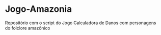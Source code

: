 # Jogo-Amazonia
Repositório com o script do Jogo Calculadora de Danos com personagens do folclore amazônico
